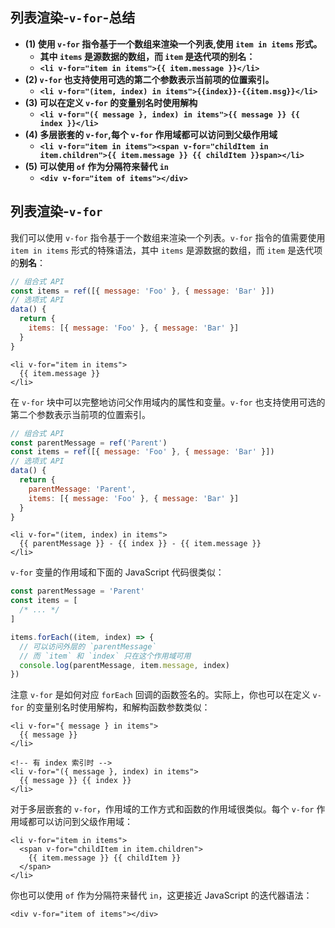 ## 列表渲染-`v-for`-总结

- **(1) 使用 `v-for` 指令基于一个数组来渲染一个列表,使用 `item in items` 形式。**
  - **其中 `items` 是源数据的数组，而 `item` 是迭代项的别名：**
  - **`<li v-for="item in items">{{ item.message }}</li>`**
- **(2) `v-for` 也支持使用可选的第二个参数表示当前项的位置索引。**
  - **`<li v-for="(item, index) in items">{{index}}-{{item.msg}}</li>`**
- **(3) 可以在定义 `v-for` 的变量别名时使用解构**
  - **`<li v-for="({ message }, index) in items">{{ message }} {{ index }}</li>`**
- **(4) 多层嵌套的 `v-for`,每个 `v-for` 作用域都可以访问到父级作用域**
  - **`<li v-for="item in items"><span v-for="childItem in item.children">{{ item.message }} {{ childItem }}span></li>`**
- **(5) 可以使用 `of` 作为分隔符来替代 `in`**
  - **`<div v-for="item of items"></div>`**

## 列表渲染-`v-for`

我们可以使用 `v-for` 指令基于一个数组来渲染一个列表。`v-for` 指令的值需要使用 `item in items` 形式的特殊语法，其中 `items` 是源数据的数组，而 `item` 是迭代项的**别名**：

```js
// 组合式 API
const items = ref([{ message: 'Foo' }, { message: 'Bar' }])
// 选项式 API
data() {
  return {
    items: [{ message: 'Foo' }, { message: 'Bar' }]
  }
}
```

```vue-html
<li v-for="item in items">
  {{ item.message }}
</li>
```

在 `v-for` 块中可以完整地访问父作用域内的属性和变量。`v-for` 也支持使用可选的第二个参数表示当前项的位置索引。

```js
// 组合式 API
const parentMessage = ref('Parent')
const items = ref([{ message: 'Foo' }, { message: 'Bar' }])
// 选项式 API
data() {
  return {
    parentMessage: 'Parent',
    items: [{ message: 'Foo' }, { message: 'Bar' }]
  }
}
```

```vue-html
<li v-for="(item, index) in items">
  {{ parentMessage }} - {{ index }} - {{ item.message }}
</li>
```

`v-for` 变量的作用域和下面的 JavaScript 代码很类似：

```js
const parentMessage = 'Parent'
const items = [
  /* ... */
]

items.forEach((item, index) => {
  // 可以访问外层的 `parentMessage`
  // 而 `item` 和 `index` 只在这个作用域可用
  console.log(parentMessage, item.message, index)
})
```

注意 `v-for` 是如何对应 `forEach` 回调的函数签名的。实际上，你也可以在定义 `v-for` 的变量别名时使用解构，和解构函数参数类似：

```vue-html
<li v-for="{ message } in items">
  {{ message }}
</li>

<!-- 有 index 索引时 -->
<li v-for="({ message }, index) in items">
  {{ message }} {{ index }}
</li>
```

对于多层嵌套的 `v-for`，作用域的工作方式和函数的作用域很类似。每个 `v-for` 作用域都可以访问到父级作用域：

```vue-html
<li v-for="item in items">
  <span v-for="childItem in item.children">
    {{ item.message }} {{ childItem }}
  </span>
</li>
```

你也可以使用 `of` 作为分隔符来替代 `in`，这更接近 JavaScript 的迭代器语法：

```vue-html
<div v-for="item of items"></div>
```
